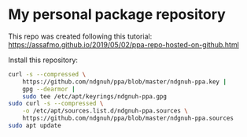# My personal package repository

This repo was created following this tutorial:
https://assafmo.github.io/2019/05/02/ppa-repo-hosted-on-github.html

Install this repository:
```bash
curl -s --compressed \
    https://github.com/ndgnuh/ppa/blob/master/ndgnuh-ppa.key |
    gpg --dearmor |
    sudo tee /etc/apt/keyrings/ndgnuh-ppa.gpg
sudo curl -s --compressed \
    -o /etc/apt/sources.list.d/ndgnuh-ppa.sources \
    https://github.com/ndgnuh/ppa/blob/master/ndgnuh-ppa.sources
sudo apt update
```
